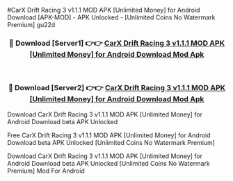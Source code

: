 #CarX Drift Racing 3 v1.1.1 MOD APK [Unlimited Money] for Android Download [APK-MOD] - APK Unlocked - [Unlimited Coins No Watermark Premium] gu22d



<div align="center">

<h3>🔴 Download [Server1] 👉👉 <a href="https://momento.my/?title=CarX_Drift_Racing_3_v1.1.1_MOD_APK_[Unlimited_Money]_for_Android_Download">CarX Drift Racing 3 v1.1.1 MOD APK [Unlimited Money] for Android Download Mod Apk</a></h3><br>

<h3>🔴 Download [Server2] 👉👉 <a href="https://momento.my/?title=CarX_Drift_Racing_3_v1.1.1_MOD_APK_[Unlimited_Money]_for_Android_Download">CarX Drift Racing 3 v1.1.1 MOD APK [Unlimited Money] for Android Download Mod Apk</a></h3>
</div>



Download CarX Drift Racing 3 v1.1.1 MOD APK [Unlimited Money] for Android Download beta APK Unlocked

Free CarX Drift Racing 3 v1.1.1 MOD APK [Unlimited Money] for Android Download beta APK Unlocked [Unlimited Coins No Watermark Premium]

Download CarX Drift Racing 3 v1.1.1 MOD APK [Unlimited Money] for Android Download beta APK Unlocked [Unlimited Coins No Watermark Premium] Mod For Android
